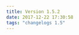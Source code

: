 ```yaml
---
title: Version 1.5.2
date: 2017-12-22 17:30:58 
tags: "changelogs 1.5"
---
```


<script src="https://gist.github.com/spinnaker-release/a2c02795c6239cc04118fa62de46d2ef.js"></script>